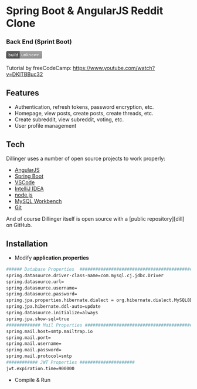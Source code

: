 # Spring Boot & AngularJS Reddit Clone
### Back End (Sprint Boot)



[![Build Status](https://raw.githubusercontent.com/travis-ci/travis-api/master/public/images/result/unknown.png)](https://github.com/kpatel-1/Reddit-Clone-BE/)

Tutorial by freeCodeCamp: https://www.youtube.com/watch?v=DKlTBBuc32

## Features

- Authentication, refresh tokens, password encryption, etc.
- Homepage, view posts, create posts, create threads, etc.
- Create subreddit, view subreddit, voting, etc.
- User profile management

## Tech

Dillinger uses a number of open source projects to work properly:

- [AngularJS](https://angularjs.org/)
- [Spring Boot](https://spring.io/projects/spring-boot)
- [VSCode](https://code.visualstudio.com/)
- [IntelliJ IDEA](https://www.jetbrains.com/idea/)
- [node.js](https://nodejs.org/en/)
- [MySQL Workbench](https://www.mysql.com/products/workbench/)
- [Git](https://git-scm.com/)

And of course Dillinger itself is open source with a [public repository][dill]
 on GitHub.

## Installation

- Modify **application.properties** 
```sh
###### Database Properties  ###########################################
spring.datasource.driver-class-name=com.mysql.cj.jdbc.Driver
spring.datasource.url=
spring.datasource.username=
spring.datasource.password=
spring.jpa.properties.hibernate.dialect = org.hibernate.dialect.MySQL8Dialect
spring.jpa.hibernate.ddl-auto=update
spring.datasource.initialize=always
spring.jpa.show-sql=true
############# Mail Properties ###########################################
spring.mail.host=smtp.mailtrap.io
spring.mail.port=
spring.mail.username=
spring.mail.password=
spring.mail.protocol=smtp
############ JWT Properties #####################
jwt.expiration.time=900000
```

- Compile & Run
